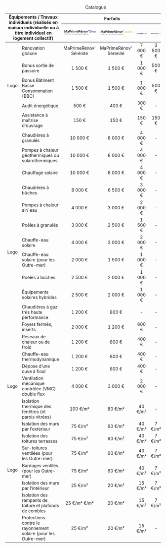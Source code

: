<table style="width: 100%; table-layout:auto;">
    <caption>Catalogue</caption>
    <thead>
        <tr>
            <th rowspan="2" colspan="2">
                Équipements / Travaux individuels (réalisés en maison individuelle ou à titre individuel en logement collectif)
            </th>
            <th colspan="4" style="text-align:center">
                Forfaits
            </th>
        </tr>
        <tr>
            <th style="text-align:center">
                <img src="https://raw.githubusercontent.com/BBC2050/maprimerenov/main/assets/bleu.min.png" alt="MaPrimeRénov'Bleu">
            </th>
            <th style="text-align:center">
                <img src="https://raw.githubusercontent.com/BBC2050/maprimerenov/main/assets/jaune.min.png" alt="MaPrimeRénov'Jaune">
            </th>
            <th style="text-align:center">
                <img src="https://raw.githubusercontent.com/BBC2050/maprimerenov/main/assets/violet.min.png" alt="MaPrimeRénov'Violet">
            </th>
            <th style="text-align:center">
                <img src="https://raw.githubusercontent.com/BBC2050/maprimerenov/main/assets/rose.min.png" alt="MaPrimeRénov'Rose">
            </th>
            <th style="text-align:center">
                Dépense éligible
            </th>
        </tr>
    </thead>
    <tbody>
        <tr>
            <td rowspan="5" style="width: 40px">
                Logo
            </td>
            <td>Rénovation globale</td>
            <td style="text-align:center">MaPrimeRénov' Sérénité</td>
            <td style="text-align:center">MaPrimeRénov' Sérénité</td>
            <td style="text-align:center">7 000 €</td>
            <td style="text-align:center">3 500 €</td>
            <td style="text-align:center">50 000 €</td>
        </tr>
        <tr>
            <td>Bonus sortie de passoire</td>
            <td style="text-align:center">1 500 €</td>
            <td style="text-align:center">1 500 €</td>
            <td style="text-align:center">1 000 €</td>
            <td style="text-align:center">500 €</td>
            <td style="text-align:center">-</td>
        </tr>
        <tr>
            <td>Bonus Bâtiment Basse Consommation (BBC)</td>
            <td style="text-align:center">1 500 €</td>
            <td style="text-align:center">1 500 €</td>
            <td style="text-align:center">1 000 €</td>
            <td style="text-align:center">500 €</td>
            <td style="text-align:center">-</td>
        </tr>
        <tr>
            <td>Audit énergétique</td>
            <td style="text-align:center">500 €</td>
            <td style="text-align:center">400 €</td>
            <td style="text-align:center">300 €</td>
            <td style="text-align:center">-</td>
            <td style="text-align:center">800 €</td>
        </tr>
        <tr>
            <td>Assistance à maîtrise d'ouvrage</td>
            <td style="text-align:center">150 €</td>
            <td style="text-align:center">150 €</td>
            <td style="text-align:center">150 €</td>
            <td style="text-align:center">150 €</td>
            <td style="text-align:center">400 €</td>
        </tr>
        <tr>
            <td rowspan="15" style="width: 40px">
                Logo
            </td>
            <td>Chaudières à granulés</td>
            <td style="text-align:center">10 000 €</td>
            <td style="text-align:center">8 000 €</td>
            <td style="text-align:center">4 000 €</td>
            <td style="text-align:center">-</td>
            <td style="text-align:center">18 000 €</td>
        </tr>
        <tr>
            <td>Pompes à chaleur géothermiques ou solarothermiques</td>
            <td style="text-align:center">10 000 €</td>
            <td style="text-align:center">8 000 €</td>
            <td style="text-align:center">4 000 €</td>
            <td style="text-align:center">-</td>
            <td style="text-align:center">18 000 €</td>
        </tr>
        <tr>
            <td>Chauffage solaire</td>
            <td style="text-align:center">10 000 €</td>
            <td style="text-align:center">8 000 €</td>
            <td style="text-align:center">4 000 €</td>
            <td style="text-align:center">-</td>
            <td style="text-align:center">16 000 €</td>
        </tr>
        <tr>
            <td>Chaudières à bûches</td>
            <td style="text-align:center">8 000 €</td>
            <td style="text-align:center">6 500 €</td>
            <td style="text-align:center">3 000 €</td>
            <td style="text-align:center">-</td>
            <td style="text-align:center">16 000 €</td>
        </tr>
        <tr>
            <td>Pompes à chaleur air/ eau</td>
            <td style="text-align:center">4 000 €</td>
            <td style="text-align:center">3 000 €</td>
            <td style="text-align:center">2 000 €</td>
            <td style="text-align:center">-</td>
            <td style="text-align:center">12 000 €</td>
        </tr>
        <tr>
            <td>Poêles à granulés</td>
            <td style="text-align:center">3 000 €</td>
            <td style="text-align:center">2 500 €</td>
            <td style="text-align:center">1 500 €</td>
            <td style="text-align:center">-</td>
            <td style="text-align:center">5 000 €</td>
        </tr>
        <tr>
            <td>Chauffe-eau solaire</td>
            <td style="text-align:center">4 000 €</td>
            <td style="text-align:center">3 000 €</td>
            <td style="text-align:center">2 000 €</td>
            <td style="text-align:center">-</td>
            <td style="text-align:center">7 000 €</td>
        </tr>
        <tr>
            <td>Chauffe-eau solaire (pour les Outre-mer)</td>
            <td style="text-align:center">2 000 €</td>
            <td style="text-align:center">1 500 €</td>
            <td style="text-align:center">1 000 €</td>
            <td style="text-align:center">-</td>
            <td style="text-align:center">2 600 €</td>
        </tr>
        <tr>
            <td>Poêles à bûches</td>
            <td style="text-align:center">2 500 €</td>
            <td style="text-align:center">2 000 €</td>
            <td style="text-align:center">1 000 €</td>
            <td style="text-align:center">-</td>
            <td style="text-align:center">4 000 €</td>
        </tr>
        <tr>
            <td>Équipements solaires hybrides</td>
            <td style="text-align:center">2 500 €</td>
            <td style="text-align:center">2 000 €</td>
            <td style="text-align:center">1 000 €</td>
            <td style="text-align:center">-</td>
            <td style="text-align:center">4 000 €</td>
        </tr>
        <tr>
            <td>Chaudières à gaz très haute performance</td>
            <td style="text-align:center">1 200 €</td>
            <td style="text-align:center">800 €</td>
            <td style="text-align:center">-</td>
            <td style="text-align:center">-</td>
            <td style="text-align:center">4 000 €</td>
        </tr>
        <tr>
            <td>Foyers fermés, inserts</td>
            <td style="text-align:center">2 000 €</td>
            <td style="text-align:center">1 200 €</td>
            <td style="text-align:center">600 €</td>
            <td style="text-align:center">-</td>
            <td style="text-align:center">4 000 €</td>
        </tr>
        <tr>
            <td>Réseaux de chaleur ou de froid</td>
            <td style="text-align:center">1 200 €</td>
            <td style="text-align:center">800 €</td>
            <td style="text-align:center">400 €</td>
            <td style="text-align:center">-</td>
            <td style="text-align:center">1 800 €</td>
        </tr>
        <tr>
            <td>Chauffe-eau thermodynamique</td>
            <td style="text-align:center">1 200 €</td>
            <td style="text-align:center">800 €</td>
            <td style="text-align:center">400 €</td>
            <td style="text-align:center">-</td>
            <td style="text-align:center">3 500 €</td>
        </tr>
        <tr>
            <td>Dépose d’une cuve à fioul</td>
            <td style="text-align:center">1 200 €</td>
            <td style="text-align:center">800 €</td>
            <td style="text-align:center">400 €</td>
            <td style="text-align:center">-</td>
            <td style="text-align:center">4 000 €</td>
        </tr>
        <tr>
            <td style="width: 40px">
                Logo
            </td>
            <td>Ventilation mécanique contrôlée (VMC) double flux</td>
            <td style="text-align:center">4 000 €</td>
            <td style="text-align:center">3 000 €</td>
            <td style="text-align:center">2 000 €</td>
            <td style="text-align:center">-</td>
            <td style="text-align:center">6 000 €</td>
        </tr>
        <tr>
            <td rowspan="8" style="width: 40px">
                Logo
            </td>
            <td>Isolation thermique des fenêtres (et parois vitrées)</td>
            <td style="text-align:center">100 €/m²</td>
            <td style="text-align:center">80 €/m²</td>
            <td style="text-align:center">40 €/m²</td>
            <td style="text-align:center">-</td>
            <td style="text-align:center">1 000 €</td>
        </tr>
        <tr>
            <td>Isolation des murs par l'extérieur</td>
            <td style="text-align:center">75 €/m²</td>
            <td style="text-align:center">60 €/m²</td>
            <td style="text-align:center">40 €/m²</td>
            <td style="text-align:center">7 €/m²</td>
            <td style="text-align:center">150 €/m²</td>
        </tr>
        <tr>
            <td>Isolation des toitures terrasses</td>
            <td style="text-align:center">75 €/m²</td>
            <td style="text-align:center">60 €/m²</td>
            <td style="text-align:center">40 €/m²</td>
            <td style="text-align:center">7 €/m²</td>
            <td style="text-align:center">180 €/m²</td>
        </tr>
        <tr>
            <td>Sur-toitures ventilées (pour les Outre-mer)</td>
            <td style="text-align:center">75 €/m²</td>
            <td style="text-align:center">60 €/m²</td>
            <td style="text-align:center">40 €/m²</td>
            <td style="text-align:center">7 €/m²</td>
            <td style="text-align:center">110 €/m²</td>
        </tr>
        <tr>
            <td>Bardages ventilés (pour les Outre-mer)</td>
            <td style="text-align:center">75 €/m²</td>
            <td style="text-align:center">60 €/m²</td>
            <td style="text-align:center">40 €/m²</td>
            <td style="text-align:center">7 €/m²</td>
            <td style="text-align:center">105 €/m²</td>
        </tr>
        <tr>
            <td>Isolation des murs par l’intérieur</td>
            <td style="text-align:center">25 €/m²</td>
            <td style="text-align:center">20 €/m²</td>
            <td style="text-align:center">15 €/m²</td>
            <td style="text-align:center">7 €/m²</td>
            <td style="text-align:center">70 €/m²</td>
        </tr>
        <tr>
            <td>Isolation des rampants de toiture et plafonds de combles</td>
            <td style="text-align:center">25 €/m² €/m²</td>
            <td style="text-align:center">20 €/m²</td>
            <td style="text-align:center">15 €/m²</td>
            <td style="text-align:center">7 €/m²</td>
            <td style="text-align:center">75 €/m²</td>
        </tr>
        <tr>
            <td>Protections contre le rayonnement solaire (pour les Outre-mer)</td>
            <td style="text-align:center">25 €/m²</td>
            <td style="text-align:center">20 €/m²</td>
            <td style="text-align:center">15 €/m²</td>
            <td style="text-align:center">-</td>
            <td style="text-align:center">200 €/m²</td>
        </tr>
    </tbody>
</table>
